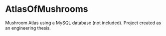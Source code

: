 # AtlasOfMushrooms

Mushroom Atlas using a MySQL database (not included). Project created as an engineering thesis.

